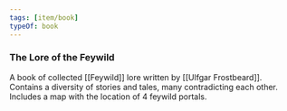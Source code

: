 ```yaml
---
tags: [item/book]
typeOf: book
---
```


### The Lore of the Feywild

A book of collected [[Feywild]] lore written by [[Ulfgar Frostbeard]]. Contains a diversity of stories and tales, many contradicting each other. Includes a map with the location of 4 feywild portals.